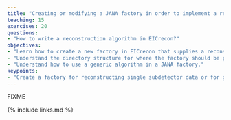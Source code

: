 ```yaml
---
title: "Creating or modifying a JANA factory in order to implement a reconstruction algorithm"
teaching: 15
exercises: 20
questions:
- "How to write a reconstruction algorithm in EICrecon?"
objectives:
- "Learn how to create a new factory in EICrecon that supplies a reconstruction algorithm for all to use."
- "Understand the directory structure for where the factory should be placed in the source tree."
- "Understand how to use a generic algorithm in a JANA factory."
keypoints:
- "Create a factory for reconstructing single subdetector data or for global reconstruction."
---
```

FIXME

{% include links.md %}

